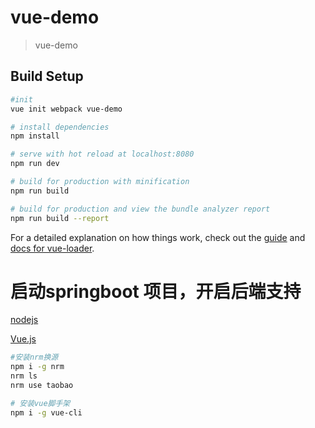 # vue-demo

> vue-demo

## Build Setup

``` bash
#init 
vue init webpack vue-demo

# install dependencies
npm install

# serve with hot reload at localhost:8080
npm run dev

# build for production with minification
npm run build

# build for production and view the bundle analyzer report
npm run build --report
```

For a detailed explanation on how things work, check out the [guide](http://vuejs-templates.github.io/webpack/) and [docs for vue-loader](http://vuejs.github.io/vue-loader).





# 启动springboot 项目，开启后端支持





[nodejs](https://nodejs.org/en/download/)

[Vue.js](https://cn.vuejs.org/)



```bash
#安装nrm换源
npm i -g nrm
nrm ls
nrm use taobao

# 安装vue脚手架
npm i -g vue-cli
```

